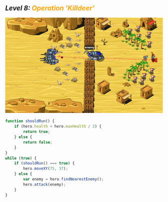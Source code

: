 ## ***Level 8:***  <span style="color: orange">***Operation 'Killdeer'***



![MyImage](<Welt 3 Level 8.png>)

```Javascript
function shouldRun() {
    if (hero.health < hero.maxHealth / 2) {
        return true;
    } else {
        return false;
    }
}
while (true) {
    if (shouldRun() === true) {
        hero.moveXY(75, 37);
    } else {
        var enemy = hero.findNearestEnemy();
        hero.attack(enemy);
    }
}
```